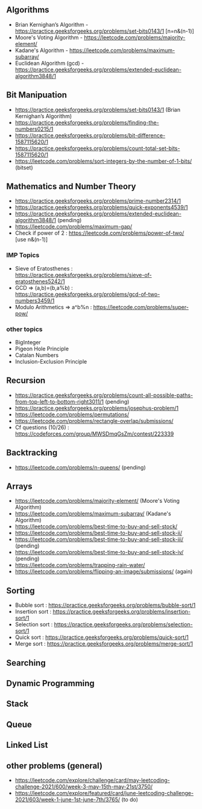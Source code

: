 ## Algorithms
- Brian Kernighan’s Algorithm - https://practice.geeksforgeeks.org/problems/set-bits0143/1 [n=n&(n-1)]
- Moore's Voting Algorithm - https://leetcode.com/problems/majority-element/
- Kadane's Algorithm - https://leetcode.com/problems/maximum-subarray/ 
- Euclidean Algorithm (gcd) - https://practice.geeksforgeeks.org/problems/extended-euclidean-algorithm3848/1
## Bit Manipuation
- https://practice.geeksforgeeks.org/problems/set-bits0143/1 (Brian Kernighan’s Algorithm)
- https://practice.geeksforgeeks.org/problems/finding-the-numbers0215/1
- https://practice.geeksforgeeks.org/problems/bit-difference-1587115620/1
- https://practice.geeksforgeeks.org/problems/count-total-set-bits-1587115620/1
- https://leetcode.com/problems/sort-integers-by-the-number-of-1-bits/ (bitset)
## Mathematics and Number Theory
- https://practice.geeksforgeeks.org/problems/prime-number2314/1
- https://practice.geeksforgeeks.org/problems/quick-exponents4539/1
- https://practice.geeksforgeeks.org/problems/extended-euclidean-algorithm3848/1 (pending)
- https://leetcode.com/problems/maximum-gap/
- Check if power of 2 : https://leetcode.com/problems/power-of-two/ [use n&(n-1)]
### IMP Topics
- Sieve of Eratosthenes : https://practice.geeksforgeeks.org/problems/sieve-of-eratosthenes5242/1
- GCD => (a,b)=(b,a%b) : https://practice.geeksforgeeks.org/problems/gcd-of-two-numbers3459/1
- Modulo Arithmetics => a^b%n : https://leetcode.com/problems/super-pow/
### other topics
- BigInteger
- Pigeon Hole Principle
- Catalan Numbers
- Inclusion-Exclusion Principle
## Recursion
- https://practice.geeksforgeeks.org/problems/count-all-possible-paths-from-top-left-to-bottom-right3011/1 (pending)
- https://practice.geeksforgeeks.org/problems/josephus-problem/1
- https://leetcode.com/problems/permutations/
- https://leetcode.com/problems/rectangle-overlap/submissions/
- Cf questions (10/26) : https://codeforces.com/group/MWSDmqGsZm/contest/223339
## Backtracking 
- https://leetcode.com/problems/n-queens/ (pending)
## Arrays
- https://leetcode.com/problems/majority-element/ (Moore's Voting Algorithm)
- https://leetcode.com/problems/maximum-subarray/ (Kadane's Algorithm)
- https://leetcode.com/problems/best-time-to-buy-and-sell-stock/
- https://leetcode.com/problems/best-time-to-buy-and-sell-stock-ii/
- https://leetcode.com/problems/best-time-to-buy-and-sell-stock-iii/ (pending)
- https://leetcode.com/problems/best-time-to-buy-and-sell-stock-iv/ (pending)
- https://leetcode.com/problems/trapping-rain-water/ 
- https://leetcode.com/problems/flipping-an-image/submissions/ (again)
## Sorting
- Bubble sort : https://practice.geeksforgeeks.org/problems/bubble-sort/1 
- Insertion sort : https://practice.geeksforgeeks.org/problems/insertion-sort/1 
- Selection sort : https://practice.geeksforgeeks.org/problems/selection-sort/1
- Quick sort : https://practice.geeksforgeeks.org/problems/quick-sort/1
- Merge sort : https://practice.geeksforgeeks.org/problems/merge-sort/1
## Searching
## Dynamic Programming
## Stack
## Queue
## Linked List 

## other problems (general)
- https://leetcode.com/explore/challenge/card/may-leetcoding-challenge-2021/600/week-3-may-15th-may-21st/3750/
- https://leetcode.com/explore/featured/card/june-leetcoding-challenge-2021/603/week-1-june-1st-june-7th/3765/ (to do)
